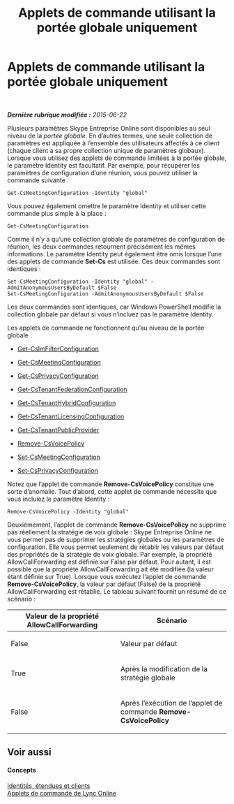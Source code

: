 ﻿---
title: Applets de commande utilisant la portée globale uniquement
TOCTitle: Applets de commande utilisant la portée globale uniquement
ms:assetid: 0ffd3bc9-a6a1-4c2e-8d52-e599acc49d2d
ms:mtpsurl: https://technet.microsoft.com/fr-fr/library/Dn362771(v=OCS.15)
ms:contentKeyID: 56269563
ms.date: 06/01/2017
mtps_version: v=OCS.15
ms.translationtype: HT
---

# Applets de commande utilisant la portée globale uniquement

 

_**Dernière rubrique modifiée :** 2015-06-22_

Plusieurs paramètres Skype Entreprise Online sont disponibles au seul niveau de la *portée globale*. En d’autres termes, une seule collection de paramètres est appliquée à l’ensemble des utilisateurs affectés à ce client (chaque client a sa propre collection unique de paramètres globaux). Lorsque vous utilisez des applets de commande limitées à la portée globale, le paramètre Identity est facultatif. Par exemple, pour récupérer les paramètres de configuration d’une réunion, vous pouvez utiliser la commande suivante :

    Get-CsMeetingConfiguration -Identity "global"

Vous pouvez également omettre le paramètre Identity et utiliser cette commande plus simple à la place :

    Get-CsMeetingConfiguration

Comme il n’y a qu’une collection globale de paramètres de configuration de réunion, les deux commandes retournent précisément les mêmes informations. Le paramètre Identity peut également être omis lorsque l’une des applets de commande **Set-Cs** est utilisée. Ces deux commandes sont identiques :

    Set-CsMeetingConfiguration -Identity "global" -AdmitAnonymousUsersByDefault $False
    Set-CsMeetingConfiguration -AdmitAnonymousUsersByDefault $False

Les deux commandes sont identiques, car Windows PowerShell modifie la collection globale par défaut si vous n’incluez pas le paramètre Identity.

Les applets de commande ne fonctionnent qu’au niveau de la portée globale :

  - [Get-CsImFilterConfiguration](https://docs.microsoft.com/en-us/powershell/module/skype/Get-CsImFilterConfiguration)

  - [Get-CsMeetingConfiguration](get-csmeetingconfiguration.md)

  - [Get-CsPrivacyConfiguration](https://docs.microsoft.com/en-us/powershell/module/skype/Get-CsPrivacyConfiguration)

  - [Get-CsTenantFederationConfiguration](get-cstenantfederationconfiguration.md)

  - [Get-CsTenantHybridConfiguration](get-cstenanthybridconfiguration.md)

  - [Get-CsTenantLicensingConfiguration](get-cstenantlicensingconfiguration.md)

  - [Get-CsTenantPublicProvider](get-cstenantpublicprovider.md)

  - [Remove-CsVoicePolicy](remove-csvoicepolicy.md)

  - [Set-CsMeetingConfiguration](set-csmeetingconfiguration.md)

  - [Set-CsPrivacyConfiguration](https://docs.microsoft.com/en-us/powershell/module/skype/Set-CsPrivacyConfiguration)

Notez que l’applet de commande **Remove-CsVoicePolicy** constitue une sorte d’anomalie. Tout d’abord, cette applet de commande nécessite que vous incluiez le paramètre Identity :

    Remove-CsVoicePolicy -Identity "global"

Deuxièmement, l’applet de commande **Remove-CsVoicePolicy** ne supprime pas réellement la stratégie de voix globale : Skype Entreprise Online ne vous permet pas de supprimer les stratégies globales ou les paramètres de configuration. Elle vous permet seulement de rétablir les valeurs par défaut des propriétés de la stratégie de voix globale. Par exemple, la propriété AllowCallForwarding est définie sur False par défaut. Pour autant, il est possible que la propriété AllowCallForwarding ait été modifiée (la valeur étant définie sur True). Lorsque vous exécutez l’applet de commande **Remove-CsVoicePolicy**, la valeur par défaut (False) de la propriété AllowCallForwarding est rétablie. Le tableau suivant fournit un résumé de ce scénario :


<table>
<colgroup>
<col style="width: 50%" />
<col style="width: 50%" />
</colgroup>
<thead>
<tr class="header">
<th>Valeur de la propriété AllowCallForwarding</th>
<th>Scénario</th>
</tr>
</thead>
<tbody>
<tr class="odd">
<td><p>False</p></td>
<td><p>Valeur par défaut</p></td>
</tr>
<tr class="even">
<td><p>True</p></td>
<td><p>Après la modification de la stratégie globale</p></td>
</tr>
<tr class="odd">
<td><p>False</p></td>
<td><p>Après l’exécution de l’applet de commande <strong>Remove-CsVoicePolicy</strong></p></td>
</tr>
</tbody>
</table>


## Voir aussi

#### Concepts

[Identités, étendues et clients](identities-scopes-and-tenants-in-skype-for-business-online.md)  
[Applets de commande de Lync Online](the-skype-for-business-online-cmdlets.md)

